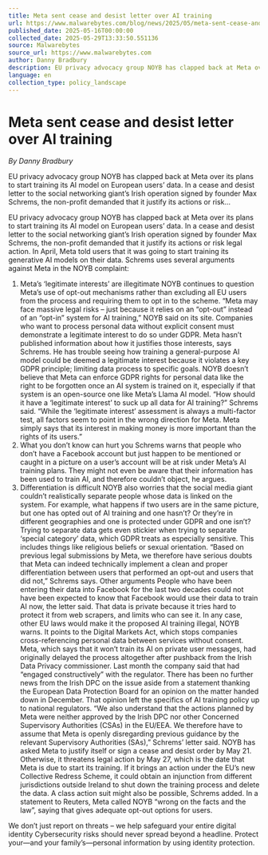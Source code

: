 ```yaml
---
title: Meta sent cease and desist letter over AI training
url: https://www.malwarebytes.com/blog/news/2025/05/meta-sent-cease-and-desist-letter-over-ai-training
published_date: 2025-05-16T00:00:00
collected_date: 2025-05-29T13:33:50.551136
source: Malwarebytes
source_url: https://www.malwarebytes.com
author: Danny Bradbury
description: EU privacy advocacy group NOYB has clapped back at Meta over its plans to start training its AI model on European users’ data. In a cease and desist letter to the social networking giant’s Irish operation signed by founder Max Schrems, the non-profit demanded that it justify its actions or risk...
language: en
collection_type: policy_landscape
---
```


# Meta sent cease and desist letter over AI training

*By Danny Bradbury*

EU privacy advocacy group NOYB has clapped back at Meta over its plans to start training its AI model on European users’ data. In a cease and desist letter to the social networking giant’s Irish operation signed by founder Max Schrems, the non-profit demanded that it justify its actions or risk...

EU privacy advocacy group NOYB has clapped back at Meta over its plans to start training its AI model on European users’ data. In a cease and desist letter to the social networking giant’s Irish operation signed by founder Max Schrems, the non-profit demanded that it justify its actions or risk legal action. 
 In April, Meta told users that it was going to start training its generative AI models on their data. 
 Schrems uses several arguments against Meta in the NOYB complaint: 
 1. Meta’s ‘legitimate interests’ are illegitimate 
 NOYB continues to question Meta’s use of opt-out mechanisms rather than excluding all EU users from the process and requiring them to opt in to the scheme. “Meta may face massive legal risks – just because it relies on an “opt-out” instead of an “opt-in” system for AI training,” NOYB said on its site. 
 Companies who want to process personal data without explicit consent must demonstrate a legitimate interest to do so under GDPR. Meta hasn’t published information about how it justifies those interests, says Schrems. He has trouble seeing how training a general-purpose AI model could be deemed a legitimate interest because it violates a key GDPR principle; limiting data process to specific goals. 
 NOYB doesn’t believe that Meta can enforce GDPR rights for personal data like the right to be forgotten once an AI system is trained on it, especially if that system is an open-source one like Meta’s Llama AI model. 
 “How should it have a ‘legitimate interest’ to suck up all data for AI training?” Schrems said. “While the ‘legitimate interest’ assessment is always a multi-factor test, all factors seem to point in the wrong direction for Meta. Meta simply says that its interest in making money is more important than the rights of its users.” 
 2. What you don’t know can hurt you 
 Schrems warns that people who don’t have a Facebook account but just happen to be mentioned or caught in a picture on a user’s account will be at risk under Meta’s AI training plans. They might not even be aware that their information has been used to train AI, and therefore couldn’t object, he argues. 
 3. Differentiation is difficult 
 NOYB also worries that the social media giant couldn’t realistically separate people whose data is linked on the system. For example, what happens if two users are in the same picture, but one has opted out of AI training and one hasn’t? Or they’re in different geographies and one is protected under GDPR and one isn’t? 
 Trying to separate data gets even stickier when trying to separate ‘special category’ data, which GDPR treats as especially sensitive. This includes things like religious beliefs or sexual orientation. 
 “Based on previous legal submissions by Meta, we therefore have serious doubts that Meta can indeed technically implement a clean and proper differentiation between users that performed an opt-out and users that did not,” Schrems says. 
 Other arguments 
 People who have been entering their data into Facebook for the last two decades could not have been expected to know that Facebook would use their data to train AI now, the letter said. That data is private because it tries hard to protect it from web scrapers, and limits who can see it. 
 In any case, other EU laws would make it the proposed AI training illegal, NOYB warns. It points to the Digital Markets Act, which stops companies cross-referencing personal data between services without consent. 
 Meta, which says that it won’t train its AI on private user messages, had originally delayed the process altogether after pushback from the Irish Data Privacy commissioner. Last month the company said that had “engaged constructively” with the regulator. There has been no further news from the Irish DPC on the issue aside from a statement thanking the European Data Protection Board for an opinion on the matter handed down in December. That opinion left the specifics of AI training policy up to national regulators. 
 “We also understand that the actions planned by Meta were neither approved by the Irish DPC nor other Concerned Supervisory Authorities (CSAs) in the EU/EEA. We therefore have to assume that Meta is openly disregarding previous guidance by the relevant Supervisory Authorities (SAs),” Schrems’ letter said. 
 NOYB has asked Meta to justify itself or sign a cease and desist order by May 21. Otherwise, it threatens legal action by May 27, which is the date that Meta is due to start its training. If it brings an action under the EU’s new Collective Redress Scheme, it could obtain an injunction from different jurisdictions outside Ireland to shut down the training process and delete the data. A class action suit might also be possible, Schrems added. 
 In a statement to Reuters, Meta called NOYB “wrong on the facts and the law”, saying that gives adequate opt-out options for users. 
 
 We don’t just report on threats – we help safeguard your entire digital identity 
 Cybersecurity risks should never spread beyond a headline. Protect your—and your family’s—personal information by using identity protection.